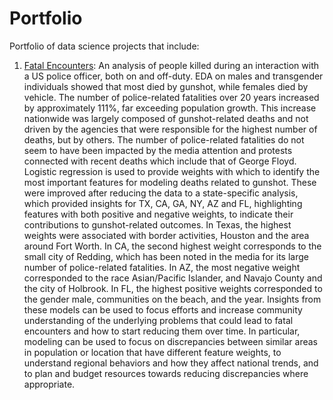 # Portfolio
Portfolio of data science projects that include:

1) <a href ="https://nbviewer.jupyter.org/github/pnanimal/Springboard/blob/master/FatalEncounters.ipynb">Fatal Encounters</a>: An analysis of people killed during an interaction with a US police officer, both on and off-duty. EDA on males and transgender individuals showed that most died by gunshot, while females died by vehicle. The number of police-related fatalities over 20 years increased by approximately 111%, far exceeding population growth. This increase nationwide was largely composed of gunshot-related deaths and not driven by the agencies that were responsible for the highest number of deaths, but by others. The number of police-related fatalities do not seem to have been impacted by the media attention and protests connected with recent deaths which include that of George Floyd. Logistic regression is used to provide weights with which to identify the most important features for modeling deaths related to gunshot. These were improved after reducing the data to a state-specific analysis, which provided insights for TX, CA, GA, NY, AZ and FL, highlighting features with both positive and negative weights, to indicate their contributions to gunshot-related outcomes. In Texas, the highest weights were associated with border activities, Houston and the area around Fort Worth. In CA, the second highest weight corresponds to the small city of Redding, which has been noted in the media for its large number of police-related fatalities. In AZ, the most negative weight corresponded to the race Asian/Pacific Islander, and Navajo County and the city of Holbrook. In FL, the highest positive weights corresponded to the gender male, communities on the beach, and the year. Insights from these models can be used to focus efforts and increase community understanding of the underlying problems that could lead to fatal encounters and how to start reducing them over time. In particular, modeling can be used to focus on discrepancies between similar areas in population or location that have different feature weights, to understand regional behaviors and how they affect national trends, and to plan and budget resources towards reducing discrepancies where appropriate.
